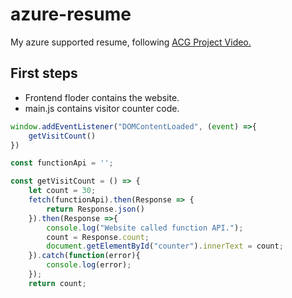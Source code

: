 # azure-resume
My azure supported resume, following [ACG Project Video.](https://www.youtube.com/watch?v=ieYrBWmkfno)

## First steps

- Frontend floder contains the website.
- main.js contains visitor counter code.

```js
window.addEventListener("DOMContentLoaded", (event) =>{
    getVisitCount()
})

const functionApi = '';

const getVisitCount = () => {
    let count = 30;
    fetch(functionApi).then(Response => {
        return Response.json()
    }).then(Response =>{
        console.log("Website called function API.");
        count = Response.count;
        document.getElementById("counter").innerText = count;
    }).catch(function(error){
        console.log(error);
    });
    return count;
```

